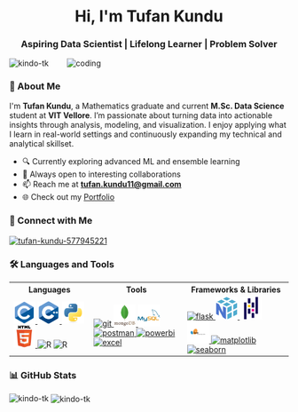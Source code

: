 <h1 align="center">Hi, I'm Tufan Kundu</h1>
<h3 align="center">Aspiring Data Scientist | Lifelong Learner | Problem Solver</h3>

<img align="right" alt="coding" width="400" src="https://static.toiimg.com/thumb/width-350,height-197,imgsize-4784574,msid-103049311/103049311.jpg">

<p align="left"> 
  <img src="https://komarev.com/ghpvc/?username=kindo-tk&label=Profile%20views&color=0e75b6&style=flat" alt="kindo-tk" /> 
</p>

### 🌟 About Me

I'm **Tufan Kundu**, a Mathematics graduate and current **M.Sc. Data Science** student at **VIT Vellore**. I’m passionate about turning data into actionable insights through analysis, modeling, and visualization. I enjoy applying what I learn in real-world settings and continuously expanding my technical and analytical skillset.

- 🔍 Currently exploring advanced ML and ensemble learning  
- 🤝 Always open to interesting collaborations  
- 📫 Reach me at **tufan.kundu11@gmail.com**
- 🌐 Check out my <a href="https://kindo-tk.github.io/tk.github.io/" target="_blank">Portfolio</a>

### 🔗 Connect with Me
<p align="left">
  <a href="https://linkedin.com/in/tufan-kundu-577945221" target="_blank"><img align="center" src="https://raw.githubusercontent.com/rahuldkjain/github-profile-readme-generator/master/src/images/icons/Social/linked-in-alt.svg" alt="tufan-kundu-577945221" height="30" width="40" /></a>
</p>

### 🛠️ Languages and Tools
<table>
  <tr>
    <th>Languages</th>
    <th>Tools</th>
    <th>Frameworks & Libraries</th>
  </tr>
  <tr>
    <td>
      <a href="https://www.cprogramming.com/" target="_blank" rel="noreferrer">
        <img src="https://raw.githubusercontent.com/devicons/devicon/master/icons/c/c-original.svg" alt="c" width="40" height="40"/>
      </a>
      <a href="https://www.w3schools.com/cpp/" target="_blank" rel="noreferrer">
        <img src="https://raw.githubusercontent.com/devicons/devicon/master/icons/cplusplus/cplusplus-original.svg" alt="cplusplus" width="40" height="40"/>
      </a>
      <a href="https://www.python.org" target="_blank" rel="noreferrer">
        <img src="https://raw.githubusercontent.com/devicons/devicon/master/icons/python/python-original.svg" alt="python" width="40" height="40"/>
      </a>
      <a href="https://www.w3.org/html/" target="_blank" rel="noreferrer">
        <img src="https://raw.githubusercontent.com/devicons/devicon/master/icons/html5/html5-original-wordmark.svg" alt="html5" width="40" height="40"/>
      </a>
      <img src="https://logotyp.us/file/r.svg" alt="R" width = "40" height = "40"/>
      <img src = "https://www.svgrepo.com/show/452234/java.svg" alt = "R" width = "40" height = "40"/>
    </td>
    <td>
      <a href="https://git-scm.com/" target="_blank" rel="noreferrer">
        <img src="https://www.vectorlogo.zone/logos/git-scm/git-scm-icon.svg" alt="git" width="40" height="40"/>
      </a>
      <a href="https://www.mongodb.com/" target="_blank" rel="noreferrer">
        <img src="https://raw.githubusercontent.com/devicons/devicon/master/icons/mongodb/mongodb-original-wordmark.svg" alt="mongodb" width="40" height="40"/>
      </a>
      <a href="https://www.mysql.com/" target="_blank" rel="noreferrer">
        <img src="https://raw.githubusercontent.com/devicons/devicon/master/icons/mysql/mysql-original-wordmark.svg" alt="mysql" width="40" height="40"/>
      </a>
      <a href="https://www.postman.com/" target="_blank" rel="noreferrer">
        <img src="https://www.vectorlogo.zone/logos/getpostman/getpostman-icon.svg" alt="postman" width="40" height="40"/>
      </a>
      <a href="https://powerbi.microsoft.com/" target="_blank" rel="noreferrer">
        <img src="https://www.vectorlogo.zone/logos/microsoft_powerbi/microsoft_powerbi-icon.svg" alt="powerbi" width="40" height="40"/>
      </a>
      <a href="https://www.microsoft.com/en-us/microsoft-365/excel" target="_blank" rel="noreferrer">
        <img src="https://uxwing.com/wp-content/themes/uxwing/download/brands-and-social-media/microsoft-excel-icon.png" alt="excel" width="40" height="40"/>
      </a>
    </td>
    <td>
      <a href="https://flask.palletsprojects.com/" target="_blank" rel="noreferrer">
        <img src="https://icon.icepanel.io/Technology/png-shadow-512/Flask.png" alt="flask" width="40" height="40"/>
      </a>
      <a href="https://numpy.org/" target="_blank" rel="noreferrer">
        <img src="https://raw.githubusercontent.com/devicons/devicon/master/icons/numpy/numpy-original.svg" alt="numpy" width="40" height="40"/>
      </a>
      <a href="https://pandas.pydata.org/" target="_blank" rel="noreferrer">
        <img src="https://raw.githubusercontent.com/devicons/devicon/2ae2a900d2f041da66e950e4d48052658d850630/icons/pandas/pandas-original.svg" alt="pandas" width="40" height="40"/>
      </a>
      <a href="https://scikit-learn.org/" target="_blank" rel="noreferrer">
        <img src="https://github.com/scikit-learn/scikit-learn/blob/main/doc/logos/scikit-learn-logo.svg" alt="scikit-learn" width="40" height="40"/>
      </a>
      <a href="https://matplotlib.org/" target="_blank" rel="noreferrer">
        <img src="https://icon.icepanel.io/Technology/svg/Matplotlib.svg" alt="matplotlib" width="40" height="40"/>
      </a>
      <a href="https://seaborn.pydata.org/" target="_blank" rel="noreferrer">
        <img src="https://seaborn.pydata.org/_images/logo-mark-lightbg.svg" alt="seaborn" width="40" height="40"/>
      </a>
    </td>
  </tr>
</table>

### 📊 GitHub Stats
<p><img align="left" src="https://github-readme-stats.vercel.app/api/top-langs?username=kindo-tk&show_icons=true&locale=en&layout=compact" alt="kindo-tk" /></p>
<p>&nbsp;<img align="center" src="https://github-readme-stats.vercel.app/api?username=kindo-tk&show_icons=true&locale=en" alt="kindo-tk" /></p>
